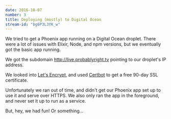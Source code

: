```yaml
---
date: 2016-10-07
number: 3
title: Deploying (mostly) to Digital Ocean
stream-id: "bg6P3L3YK_w"
---
```

We tried to get a Phoenix app running on a Digital Ocean droplet. There
were a lot of issues with Elixir, Node, and npm versions, but we
eventually got the basic app running.

We got the subdomain http://live.probablyright.tv pointing to our
droplet's IP address.

We looked into [Let's Encrypt](https://letsencrypt.org/), and used
[Certbot](https://certbot.eff.org/) to get a free 90-day SSL
certificate.

Unfortunately we ran out of time, and didn't get our Phoenix app set up
to use it and serve over HTTPS. We also only ran the app in the
foreground, and never set it up to run as a service.

But, hey, we had fun! Or something...
